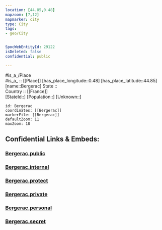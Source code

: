 ```yaml
---
location: [44.85,0.48] 
mapzoom: [7,12] 
mapmarker: city 
type: City
tags:
- geo/City


SpocWebEntityId: 29122
isDeleted: false
confidential: public

---
```

#is_a_/Place  
#is_a_ :: [[Place]] 
[has_place_longitude::0.48] 
[has_place_latitude::44.85] 
[name::Bergerac] 
State ::  
Country :: [[France]]  
[StateId::] 
[Population::] 
[Unknown::] 


```leaflet
id: Bergerac
coordinates: [[Bergerac]] 
markerFile: [[Bergerac]] 
defaultZoom: 11 
maxZoom: 18
```


## Confidential Links & Embeds: 

### [Bergerac.public](/_public/\Earth\Continent\Europe\Europe~West\France\regions~France\Nouvelle-Aquitaine\departments~Aquitaine\Dordogne\communes~Dordogne\Bergerac\cities~BergeracBergerac.public.md) 

### [Bergerac.internal](/_internal/\Earth\Continent\Europe\Europe~West\France\regions~France\Nouvelle-Aquitaine\departments~Aquitaine\Dordogne\communes~Dordogne\Bergerac\cities~BergeracBergerac.internal.md) 

### [Bergerac.protect](/_protect/\Earth\Continent\Europe\Europe~West\France\regions~France\Nouvelle-Aquitaine\departments~Aquitaine\Dordogne\communes~Dordogne\Bergerac\cities~BergeracBergerac.protect.md) 

### [Bergerac.private](/_private/\Earth\Continent\Europe\Europe~West\France\regions~France\Nouvelle-Aquitaine\departments~Aquitaine\Dordogne\communes~Dordogne\Bergerac\cities~BergeracBergerac.private.md) 

### [Bergerac.personal](/_personal/\Earth\Continent\Europe\Europe~West\France\regions~France\Nouvelle-Aquitaine\departments~Aquitaine\Dordogne\communes~Dordogne\Bergerac\cities~BergeracBergerac.personal.md) 

### [Bergerac.secret](/_secret/\Earth\Continent\Europe\Europe~West\France\regions~France\Nouvelle-Aquitaine\departments~Aquitaine\Dordogne\communes~Dordogne\Bergerac\cities~BergeracBergerac.secret.md)

